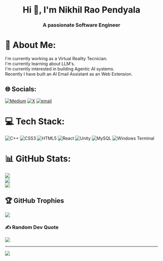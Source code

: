 <h1 align="center">Hi 👋, I'm Nikhil Rao Pendyala</h1>
<h3 align="center">A passionate Software Engineer</h3>

# 💫 About Me:
I'm currently working as a Virtual Reality Tecnician.<br>I'm currently learning about LLM's.<br>I'm currently interested in building Agentic AI systems.<br>Recently I have built an AI Email Assistant as an Web Extension.


## 🌐 Socials:
[![Medium](https://img.shields.io/badge/Medium-12100E?logo=medium&logoColor=white)](https://medium.com/@nikhilrao1696) [![X](https://img.shields.io/badge/X-black.svg?logo=X&logoColor=white)](https://x.com/nr_Pendyala) [![email](https://img.shields.io/badge/Email-D14836?logo=gmail&logoColor=white)](mailto:nikhilrao1696@gmail.com) 

# 💻 Tech Stack:
![C++](https://img.shields.io/badge/c++-%2300599C.svg?style=for-the-badge&logo=c%2B%2B&logoColor=white) ![CSS3](https://img.shields.io/badge/css3-%231572B6.svg?style=for-the-badge&logo=css3&logoColor=white) ![HTML5](https://img.shields.io/badge/html5-%23E34F26.svg?style=for-the-badge&logo=html5&logoColor=white) ![React](https://img.shields.io/badge/react-%2320232a.svg?style=for-the-badge&logo=react&logoColor=%2361DAFB) ![Unity](https://img.shields.io/badge/unity-%23000000.svg?style=for-the-badge&logo=unity&logoColor=white) ![MySQL](https://img.shields.io/badge/mysql-4479A1.svg?style=for-the-badge&logo=mysql&logoColor=white) ![Windows Terminal](https://img.shields.io/badge/Windows%20Terminal-%234D4D4D.svg?style=for-the-badge&logo=windows-terminal&logoColor=white)
# 📊 GitHub Stats:
![](https://github-readme-stats.vercel.app/api?username=nik-r08&theme=dark&hide_border=false&include_all_commits=false&count_private=false)<br/>
![](https://nirzak-streak-stats.vercel.app/?user=nik-r08&theme=dark&hide_border=false)<br/>
![](https://github-readme-stats.vercel.app/api/top-langs/?username=nik-r08&theme=dark&hide_border=false&include_all_commits=false&count_private=false&layout=compact)

## 🏆 GitHub Trophies
![](https://github-profile-trophy.vercel.app/?username=nik-r08&theme=default&no-frame=false&no-bg=false&margin-w=4)

### ✍️ Random Dev Quote
![](https://quotes-github-readme.vercel.app/api?type=horizontal&theme=gruvbox)

---
[![](https://visitcount.itsvg.in/api?id=nik-r08&icon=0&color=0)](https://visitcount.itsvg.in)

<!-- Proudly created with GPRM ( https://gprm.itsvg.in ) -->
